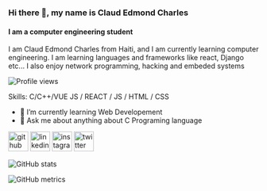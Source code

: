 ### Hi there 👋, my name is Claud Edmond Charles
#### I am a computer engineering student
I am Claud Edmond Charles from Haiti, and I am currently learning computer engineering. I am learning languages and frameworks like react, Django etc... I also enjoy network programming, hacking and embeded systems


![Profile views](https://gpvc.arturio.dev/EdmondCharles1) 


Skills: C/C++/VUE JS / REACT / JS / HTML / CSS

- 🌱 I’m currently learning Web Developement 
- 💬 Ask me about anything about C Programing language  


[<img src='https://cdn.jsdelivr.net/npm/simple-icons@3.0.1/icons/github.svg' alt='github' height='40'>](https://github.com/EdmondCharles1)  [<img src='https://cdn.jsdelivr.net/npm/simple-icons@3.0.1/icons/linkedin.svg' alt='linkedin' height='40'>](https://www.linkedin.com/in/claudedmondcharles/)  [<img src='https://cdn.jsdelivr.net/npm/simple-icons@3.0.1/icons/instagram.svg' alt='instagram' height='40'>](https://www.instagram.com/hack_me_hub/)  [<img src='https://cdn.jsdelivr.net/npm/simple-icons@3.0.1/icons/twitter.svg' alt='twitter' height='40'>](https://twitter.com/EcmondC)  

![GitHub stats](https://github-readme-stats.vercel.app/api?username=EdmondCharles1&show_icons=true&count_private=true)  

![GitHub metrics](https://metrics.lecoq.io/EdmondCharles1)  

 
